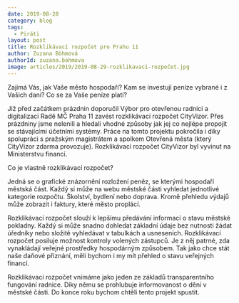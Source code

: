 ```yaml
---
date: 2019-08-28
category: blog
tags: 
  - Piráti
layout: post
title: Rozklikávací rozpočet pro Prahu 11
author: Zuzana Böhmová
authorId: zuzana.bohmova
image: articles/2019/2019-08-29-rozklikavaci-rozpočet.jpg
---
```


Zajímá Vás, jak Vaše město hospodaří? Kam se investují peníze vybrané i z Vašich daní? Co se za Vaše peníze platí?

Již před začátkem prázdnin doporučil Výbor pro otevřenou radnici a digitalizaci Radě MČ Praha 11 zavést rozklikávací rozpočet CityVizor. Přes prázdniny jsme nelenili a hledali vhodné způsoby jak jej co nejlépe propojit se stávajícími účetními systémy. Práce na tomto projektu pokročila i díky spolupráci s pražským magistrátem a spolkem Otevřená města (který CityVizor zdarma provozuje). Rozklikávací rozpočet CityVizor byl vyvinut na Ministerstvu financí.



Co je vlastně rozklikávací rozpočet?

Jedná se o grafické znázornění rozložení peněz, se kterými hospodaří městská část. Každý si může na webu městské části vyhledat jednotlivé kategorie rozpočtu. Školství, bydlení nebo doprava.  Kromě přehledu výdajů může zobrazit i faktury, které město proplácí.

Rozklikávací rozpočet slouží k lepšímu předávání informací o stavu městské pokladny. Každý si může snadno dohledat základní údaje bez nutnosti žádat úředníky nebo složitě vyhledávat v tabulkách a usneseních.  Rozklikávací rozpočet posiluje možnost kontroly volených zástupců. Je z něj patrné, zda vynakládají veřejné prostředky hospodárným způsobem. Tak jako chce stát naše daňové přiznání, měli bychom i my mít přehled o stavu veřejných financí.


Rozklikávací rozpočet vnímáme jako jeden ze základů transparentního fungování radnice. Díky němu se prohlubuje informovanost o dění v městské části. Do konce roku bychom chtěli tento projekt spustit. 
